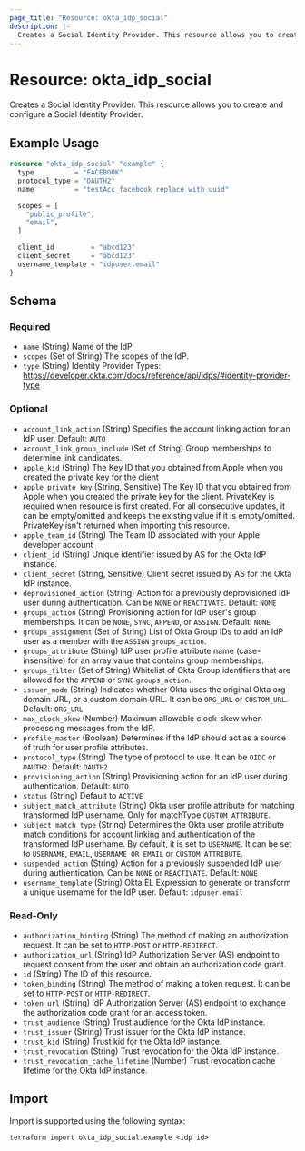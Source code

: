 ```yaml
---
page_title: "Resource: okta_idp_social"
description: |-
  Creates a Social Identity Provider. This resource allows you to create and configure a Social Identity Provider.
---
```


# Resource: okta_idp_social

Creates a Social Identity Provider. This resource allows you to create and configure a Social Identity Provider.

## Example Usage

```terraform
resource "okta_idp_social" "example" {
  type          = "FACEBOOK"
  protocol_type = "OAUTH2"
  name          = "testAcc_facebook_replace_with_uuid"

  scopes = [
    "public_profile",
    "email",
  ]

  client_id         = "abcd123"
  client_secret     = "abcd123"
  username_template = "idpuser.email"
}
```

<!-- schema generated by tfplugindocs -->
## Schema

### Required

- `name` (String) Name of the IdP
- `scopes` (Set of String) The scopes of the IdP.
- `type` (String) Identity Provider Types: https://developer.okta.com/docs/reference/api/idps/#identity-provider-type

### Optional

- `account_link_action` (String) Specifies the account linking action for an IdP user. Default: `AUTO`
- `account_link_group_include` (Set of String) Group memberships to determine link candidates.
- `apple_kid` (String) The Key ID that you obtained from Apple when you created the private key for the client
- `apple_private_key` (String, Sensitive) The Key ID that you obtained from Apple when you created the private key for the client. PrivateKey is required when resource is first created. For all consecutive updates, it can be empty/omitted and keeps the existing value if it is empty/omitted. PrivateKey isn't returned when importing this resource.
- `apple_team_id` (String) The Team ID associated with your Apple developer account
- `client_id` (String) Unique identifier issued by AS for the Okta IdP instance.
- `client_secret` (String, Sensitive) Client secret issued by AS for the Okta IdP instance.
- `deprovisioned_action` (String) Action for a previously deprovisioned IdP user during authentication. Can be `NONE` or `REACTIVATE`. Default: `NONE`
- `groups_action` (String) Provisioning action for IdP user's group memberships. It can be `NONE`, `SYNC`, `APPEND`, or `ASSIGN`. Default: `NONE`
- `groups_assignment` (Set of String) List of Okta Group IDs to add an IdP user as a member with the `ASSIGN` `groups_action`.
- `groups_attribute` (String) IdP user profile attribute name (case-insensitive) for an array value that contains group memberships.
- `groups_filter` (Set of String) Whitelist of Okta Group identifiers that are allowed for the `APPEND` or `SYNC` `groups_action`.
- `issuer_mode` (String) Indicates whether Okta uses the original Okta org domain URL, or a custom domain URL. It can be `ORG_URL` or `CUSTOM_URL`. Default: `ORG_URL`
- `max_clock_skew` (Number) Maximum allowable clock-skew when processing messages from the IdP.
- `profile_master` (Boolean) Determines if the IdP should act as a source of truth for user profile attributes.
- `protocol_type` (String) The type of protocol to use. It can be `OIDC` or `OAUTH2`. Default: `OAUTH2`
- `provisioning_action` (String) Provisioning action for an IdP user during authentication. Default: `AUTO`
- `status` (String) Default to `ACTIVE`
- `subject_match_attribute` (String) Okta user profile attribute for matching transformed IdP username. Only for matchType `CUSTOM_ATTRIBUTE`.
- `subject_match_type` (String) Determines the Okta user profile attribute match conditions for account linking and authentication of the transformed IdP username. By default, it is set to `USERNAME`. It can be set to `USERNAME`, `EMAIL`, `USERNAME_OR_EMAIL` or `CUSTOM_ATTRIBUTE`.
- `suspended_action` (String) Action for a previously suspended IdP user during authentication. Can be `NONE` or `REACTIVATE`. Default: `NONE`
- `username_template` (String) Okta EL Expression to generate or transform a unique username for the IdP user. Default: `idpuser.email`

### Read-Only

- `authorization_binding` (String) The method of making an authorization request. It can be set to `HTTP-POST` or `HTTP-REDIRECT`.
- `authorization_url` (String) IdP Authorization Server (AS) endpoint to request consent from the user and obtain an authorization code grant.
- `id` (String) The ID of this resource.
- `token_binding` (String) The method of making a token request. It can be set to `HTTP-POST` or `HTTP-REDIRECT`.
- `token_url` (String) IdP Authorization Server (AS) endpoint to exchange the authorization code grant for an access token.
- `trust_audience` (String) Trust audience for the Okta IdP instance.
- `trust_issuer` (String) Trust issuer for the Okta IdP instance.
- `trust_kid` (String) Trust kid for the Okta IdP instance.
- `trust_revocation` (String) Trust revocation for the Okta IdP instance.
- `trust_revocation_cache_lifetime` (Number) Trust revocation cache lifetime for the Okta IdP instance.

## Import

Import is supported using the following syntax:

```shell
terraform import okta_idp_social.example <idp id>
```
